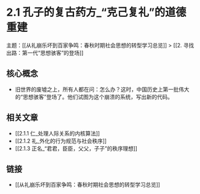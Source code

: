 # 2.1 孔子的复古药方_“克己复礼”的道德重建

主题：[[从礼崩乐坏到百家争鸣：春秋时期社会思想的转型学习总览]] > [[2. 寻找出路：第一代“思想骇客”的登场]]

## 核心概念

- 旧世界的废墟之上，所有人都在问：怎么办？这时，中国历史上第一批伟大的“思想骇客”登场了。他们试图为这个崩溃的系统，写出新的代码。

## 相关文章

- [[2.1.1 仁_处理人际关系的内核算法]]
- [[2.1.2 礼_外化的行为规范与社会秩序]]
- [[2.1.3 正名_“君君，臣臣，父父，子子”的秩序理想]]

## 链接

- [[从礼崩乐坏到百家争鸣：春秋时期社会思想的转型学习总览]]
